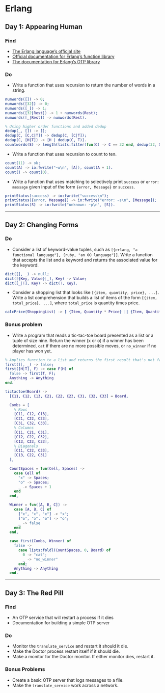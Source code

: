 # Erlang

## Day 1: Appearing Human

### Find

* [The Erlang language’s official site](http://www.erlang.org/)
* [Official documentation for Erlang’s function library](http://www.erlang.org/doc/)
* [The documentation for Erlang’s OTP library](http://www.erlang.org/doc/)

### Do
* Write a function that uses recursion to return the number of words in a string.

```erlang
numwords([]) -> 0;
numwords([32]) -> 0;
numwords([_]) -> 1;
numwords([32|Rest]) -> 1 + numwords(Rest);
numwords([_|Rest]) -> numwords(Rest).

% Using higher order functions and added dedup
dedup(_, []) -> [];
dedup(C, [C,C|T]) -> dedup(C, [C|T]);
dedup(C, [H|T]) -> [H | dedup(C, T)].
countwords(S) -> length(lists:filter(fun(C) -> C == 32 end, dedup(32, S))) + 1.
```

* Write a function that uses recursion to count to ten.

```erlang
count(11) -> ok;
count(A) -> io:fwrite("~w\n", [A]), count(A + 1).
count() -> count(0).
```

* Write a function that uses matching to selectively print `success` or
`error: message` given input of the form `{error, Message}` or `success`.

```erlang
printStatus(success) -> io:fwrite("success\n");
printStatus({error, Message}) -> io:fwrite("error: ~s\n", [Message]);
printStatus(S) -> io:fwrite("unknown: ~p\n", [S]).
```

---

## Day 2: Changing Forms

### Do

* Consider a list of keyword-value tuples, such as `[{erlang, "a functional language"}, {ruby, "an OO language"}]`. Write a function that accepts the list and a keyword and returns the associated value for the keyword.

```erlang
dict([], _) -> null;
dict([{Key, Value}|_], Key) -> Value;
dict([_|T], Key) -> dict(T, Key).
```

* Consider a shopping list that looks like `[{item, quantity, price}, ...]`. Write a list comprehension that builds a list of items of the form `[{item, total_price}, ...]`, where `total_price` is quantity times price.

```erlang
calcPrice(ShoppingList) -> [ {Item, Quantity * Price} || {Item, Quantity, Price} <- ShoppingList ].
```

### Bonus problem
* Write a program that reads a tic-tac-toe board presented as a list or a tuple of size nine. Return the winner (x or o) if a winner has been determined, `cat` if there are no more possible moves, or `no_winner` if no player has won yet.

```erlang
% Applies function to a list and returns the first result that's not false
first([], _) -> false;
first([H|T], F) -> case F(H) of
  false -> first(T, F);
  Anything -> Anything
end.

tictactoe(Board) ->
  [C11, C12, C13, C21, C22, C23, C31, C32, C33] = Board,

  Combs = [
    % Rows
    [C11, C12, C13],
    [C21, C22, C23],
    [C31, C32, C33],
    % Columns
    [C11, C21, C31],
    [C12, C22, C32],
    [C13, C23, C33],
    % Diagonals
    [C11, C22, C33],
    [C13, C22, C31]
  ],

  CountSpaces = fun(Cell, Spaces) ->
    case Cell of
      "x" -> Spaces;
      "o" -> Spaces;
      _ -> Spaces + 1
    end
  end,

  Winner = fun([A, B, C]) ->
    case [A, B, C] of
      ["x", "x", "x"] -> "x";
      ["o", "o", "o"] -> "o";
      _ -> false
    end
  end,

  case first(Combs, Winner) of
    false ->
      case lists:foldl(CountSpaces, 0, Board) of
        0 -> "cat";
        _ -> "no_winner"
      end;
    Anything -> Anything
  end.
```

---

## Day 3: The Red Pill

### Find
* An OTP service that will restart a process if it dies
* Documentation for building a simple OTP server

### Do
* Monitor the `translate_service` and restart it should it die.
* Make the Doctor process restart itself if it should die.
* Make a monitor for the Doctor monitor. If either monitor dies, restart it.

### Bonus Problems
* Create a basic OTP server that logs messages to a file.
* Make the `translate_service` work across a network.